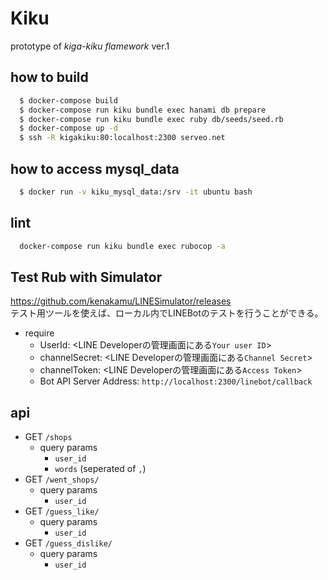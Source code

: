 # Kiku

prototype of *kiga-kiku flamework* ver.1 

## how to build
```sh
  $ docker-compose build
  $ docker-compose run kiku bundle exec hanami db prepare
  $ docker-compose run kiku bundle exec ruby db/seeds/seed.rb
  $ docker-compose up -d
  $ ssh -R kigakiku:80:localhost:2300 serveo.net
```

## how to access mysql_data
```sh
  $ docker run -v kiku_mysql_data:/srv -it ubuntu bash
```

## lint
```sh
  docker-compose run kiku bundle exec rubocop -a
```

## Test Rub with Simulator

https://github.com/kenakamu/LINESimulator/releases  
テスト用ツールを使えば、ローカル内でLINEBotのテストを行うことができる。

* require 
  * UserId: <LINE Developerの管理画面にある`Your user ID`>
  * channelSecret: <LINE Developerの管理画面にある`Channel Secret`>
  * channelToken: <LINE Developerの管理画面にある`Access Token`>
  * Bot API Server Address: `http://localhost:2300/linebot/callback`

## api
  * GET `/shops`
    * query params
      * `user_id`
      * `words` (seperated of `,`)
  * GET `/went_shops/`
    * query params
      * `user_id`
  * GET `/guess_like/`
    * query params
      * `user_id`
  * GET `/guess_dislike/`
    * query params
        * `user_id`
